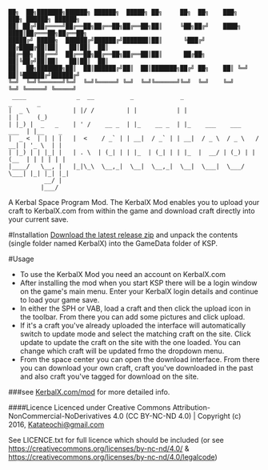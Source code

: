 

    ██╗  ██╗███████╗██████╗ ██████╗  █████╗ ██╗     ██╗  ██╗    ███╗   ███╗ ██████╗ ██████╗ 
    ██║ ██╔╝██╔════╝██╔══██╗██╔══██╗██╔══██╗██║     ╚██╗██╔╝    ████╗ ████║██╔═══██╗██╔══██╗
    █████╔╝ █████╗  ██████╔╝██████╔╝███████║██║      ╚███╔╝     ██╔████╔██║██║   ██║██║  ██║
    ██╔═██╗ ██╔══╝  ██╔══██╗██╔══██╗██╔══██║██║      ██╔██╗     ██║╚██╔╝██║██║   ██║██║  ██║
    ██║  ██╗███████╗██║  ██║██████╔╝██║  ██║███████╗██╔╝ ██╗    ██║ ╚═╝ ██║╚██████╔╝██████╔╝
    ╚═╝  ╚═╝╚══════╝╚═╝  ╚═╝╚═════╝ ╚═╝  ╚═╝╚══════╝╚═╝  ╚═╝    ╚═╝     ╚═╝ ╚═════╝ ╚═════╝ 
     ____              _  __          _             _                           _       _ 
    |  _ \            | |/ /         | |           | |                         | |     (_)
    | |_) |  _   _    | ' /    __ _  | |_    __ _  | |_    ___    ___     ___  | |__    _ 
    |  _ <  | | | |   |  <    / _` | | __|  / _` | | __|  / _ \  / _ \   / __| | '_ \  | |
    | |_) | | |_| |   | . \  | (_| | | |_  | (_| | | |_  |  __/ | (_) | | (__  | | | | | |
    |____/   \__, |   |_|\_\  \__,_|  \__|  \__,_|  \__|  \___|  \___/   \___| |_| |_| |_|
              __/ |                                                                       
             |___/                                                                      

A Kerbal Space Program Mod.
The KerbalX Mod enables you to upload your craft to KerbalX.com from within the game and download craft directly into your current save.


#Installation
[Download the latest release zip](https://github.com/Sujimichi/KerbalXMod/releases) and unpack the contents (single folder named KerbalX) into the GameData folder of KSP.


#Usage
* To use the KerbalX Mod you need an account on KerbalX.com
* After installing the mod when you start KSP there will be a login window on the game's main menu.  Enter your KerbalX login details and continue to load your game save.
* In either the SPH or VAB, load a craft and then click the upload icon in the toolbar.  From there you can add some pictures and click upload.
* If it's a craft you've already uploaded the interface will automatically switch to update mode and select the matching craft on the site. Click update to update the craft on the site with the one loaded.  You can change which craft will be updated frmo the dropdown menu.
* From the space center you can open the download interface. From there you can download your own craft, craft you've downloaded in the past and also craft you've tagged for download on the site.

###see [KerbalX.com/mod](https://KerbalX.com/mod) for more detailed info.

####Licence
Licenced under Creative Commons Attribution-NonCommercial-NoDerivatives 4.0 (CC BY-NC-ND 4.0) | Copyright (c) 2016, <Katateochi@gmail.com>    


See LICENCE.txt for full licence which should be included (or see https://creativecommons.org/licenses/by-nc-nd/4.0/ & https://creativecommons.org/licenses/by-nc-nd/4.0/legalcode)

